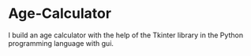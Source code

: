# Age-Calculator
 I  build an age calculator with the help of the Tkinter library in the Python programming language with gui.
